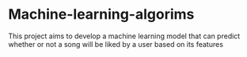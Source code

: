 # Machine-learning-algorims
This project aims to develop a machine learning model that can predict whether or not a song will be liked by a user based on its features
